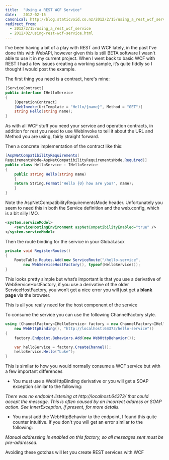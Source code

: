 ```yaml
---
title:  "Using a REST WCF Service"
date:   2012-02-15
canonical: http://blog.staticvoid.co.nz/2012/2/15/using_a_rest_wcf_service
redirect_from:
  - 2012/2/15/using_a_rest_wcf_service
  - 2012/02/using-rest-wcf-service.html
---
```

I've been having a bit of a play with REST and WCF lately, in the past I've done this with WebAPI, however given this is still BETA software I wasn't able to use it in my current project. When I went back to basic WCF with REST I had a few issues creating a working sample, it’s quite fiddly so I thought I would post the example.

The first thing you need is a contract, here's mine:

``` csharp
[ServiceContract]
public interface IHelloService
{
	[OperationContract]
	[WebInvoke(UriTemplate = "Hello/{name}", Method = "GET")]
	string Hello(string name);
}
```

As with all WCF stuff you need your service and operation contracts, in addition for rest you need to use WebInvoke to tell it about the URL and Method you are using, fairly straight forward.

Then a concrete implementation of the contract like this:

```csharp
[AspNetCompatibilityRequirements(
RequirementsMode=AspNetCompatibilityRequirementsMode.Required)]
public class HelloService : IHelloService
{
	public string Hello(string name)
	{
	return String.Format("Hello {0} how are you?", name);
	}
}
```


Note the AspNetCompatibilityRequirementsMode header. Unfortunately you seem to
need this in both the Service definition and the web.config, which is a bit
silly IMO.

``` xml
<system.serviceModel>
	<serviceHostingEnvironment aspNetCompatibilityEnabled="true" />
</system.serviceModel>
```

Then the route binding for the service in your Global.ascx

```csharp
private void RegisterRoutes()
{
	RouteTable.Routes.Add(new ServiceRoute("/hello-service",
		new WebServiceHostFactory(), typeof(HelloService)));
}
```

This looks pretty simple but what’s important is that you use a derivative of WebServiceHostFactory, if you use a derivative of the older ServiceHostFactory, you won’t get a nice error you will just get a **blank page** via the browser.

This is all you really need for the host component of the service

To consume the service you can use the following ChannelFactory style.

``` csharp
using (ChannelFactory<IHelloService> factory = new ChannelFactory<IHelloService>(
	new WebHttpBinding(), "http://localhost:64373/hello-service"))
{
	factory.Endpoint.Behaviors.Add(new WebHttpBehavior());

	var helloService = factory.CreateChannel();
	helloService.Hello("Luke");
}
```


This is similar to how you would
normally consume a WCF service but with a few important differences

 - You must use a WebHttpBinding derivative or you will get a SOAP exception similar to the following:

 *There was no endpoint listening at
http://localhost:64373/ that could accept the message. This is often caused by
an incorrect address or SOAP action. See InnerException, if present, for more
details.*

 - You must add the WebHttpBehavior to the endpoint, I found this quite counter intuitive. If you don't you will get an error similar to the following:

 *Manual addressing is enabled on this factory, so all messages sent must be pre-addressed.*


Avoiding these gotchas will let you create REST services with WCF
